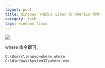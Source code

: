 ```yaml
---
layout: post
title: Windows 下相当于 Linux 的 whereis 命令
category: tech
tags: windows linux
---
```


![](https://cdn.kelu.org/blog/2017/12/windows1.jpg)

where 命令即可。	

	C:\Users\lenovo>where where
	C:\Windows\System32\where.exe
